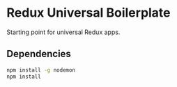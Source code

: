 # Redux Universal Boilerplate

Starting point for universal Redux apps.

## Dependencies

```bash
npm install -g nodemon
npm install
```
